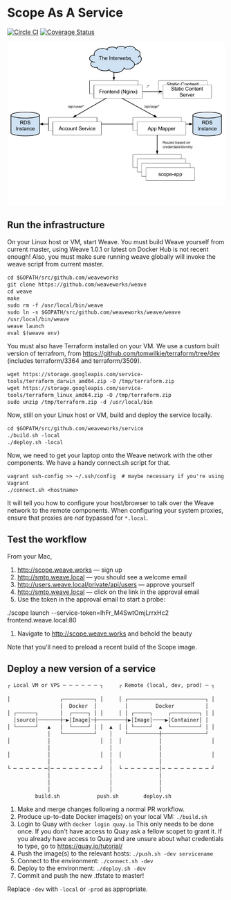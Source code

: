 # Scope As A Service

[![Circle CI](https://circleci.com/gh/weaveworks/service/tree/master.svg?style=shield)](https://circleci.com/gh/weaveworks/service/tree/master) [![Coverage Status](https://coveralls.io/repos/weaveworks/service/badge.svg?branch=coverage&service=github&t=6Kr25T)](https://coveralls.io/github/weaveworks/service?branch=coverage)

![Architecture](docs/architecture.png)

## Run the infrastructure

On your Linux host or VM, start Weave. You must build Weave yourself from
current master, using Weave 1.0.1 or latest on Docker Hub is not recent enough!
Also, you must make sure running weave globally will invoke the weave script
from current master.

```
cd $GOPATH/src/github.com/weaveworks
git clone https://github.com/weaveworks/weave
cd weave
make
sudo rm -f /usr/local/bin/weave
sudo ln -s $GOPATH/src/github.com/weaveworks/weave/weave /usr/local/bin/weave
weave launch
eval $(weave env)
```

You must also have Terraform installed on your VM.  We use a custom built version of terrafrom, from
https://github.com/tomwilkie/terraform/tree/dev (includes terraform/3364 and terraform/3509).

```
wget https://storage.googleapis.com/service-tools/terraform_darwin_amd64.zip -O /tmp/terraform.zip
wget https://storage.googleapis.com/service-tools/terraform_linux_amd64.zip -O /tmp/terraform.zip
sudo unzip /tmp/terraform.zip -d /usr/local/bin
```

Now, still on your Linux host or VM, build and deploy the service locally.

```
cd $GOPATH/src/github.com/weaveworks/service
./build.sh -local
./deploy.sh -local
```

Now, we need to get your laptop onto the Weave network with the other components.
We have a handy connect.sh script for that.

```
vagrant ssh-config >> ~/.ssh/config  # maybe necessary if you're using Vagrant
./connect.sh <hostname>
```

It will tell you how to configure your host/browser to talk over the Weave network to the remote components.
When configuring your system proxies, ensure that proxies are *not* bypassed for `*.local`.

## Test the workflow

From your Mac,

1. http://scope.weave.works — sign up
1. http://smtp.weave.local — you should see a welcome email
1. http://users.weave.local/private/api/users — approve yourself
1. http://smtp.weave.local — click on the link in the approval email
1. Use the token in the approval email to start a probe:

  ./scope launch --service-token=lhFr_M4SwtOmjLrrxHc2 frontend.weave.local:80

1. Navigate to http://scope.weave.works and behold the beauty

Note that you'll need to preload a recent build of the Scope image.

## Deploy a new version of a service

```
┌ Local VM or VPS ─ ─ ─ ─ ─ ─ ┐     ┌ Remote (local, dev, prod) ─ ┐

│                ┌──────────┐ │     │ ┌─────────────────────────┐ │
                 │  Docker  │         │         Docker          │
│ ┌──────┐       │  ┌─────┐ │ │     │ │ ┌─────┐     ┌─────────┐ │ │
  │source│───────┼─▶│Image│─┼─────────┼▶│Image│────▶│Container│ │
│ └──────┘   ▲   │  └─────┘ │ │  ▲  │ │ └─────┘  ▲  └─────────┘ │ │
             │   └──────────┘    │    └──────────┼──────────────┘
│            │                │  │  │            │                │
             │                   │               │
│            │                │  │  │            │                │
             │                   │               │
└ ─ ─ ─ ─ ─ ─│─ ─ ─ ─ ─ ─ ─ ─ ┘  │  └ ─ ─ ─ ─ ─ ─│─ ─ ─ ─ ─ ─ ─ ─ ┘
             │                   │               │
             │                   │               │
             │                   │               │
         build.sh            push.sh        deploy.sh
```

1. Make and merge changes following a normal PR workflow.
1. Produce up-to-date Docker image(s) on your local VM: `./build.sh`
1. Login to Quay with `docker login quay.io`
   This only needs to be done once. If you don't have access to Quay ask a fellow scopet to grant it.
   If you already have access to Quay and are unsure about what credentials to type, go to  https://quay.io/tutorial/
1. Push the image(s) to the relevant hosts: `./push.sh -dev servicename`
1. Connect to the environment: `./connect.sh -dev`
1. Deploy to the environment: `./deploy.sh -dev`
1. Commit and push the new .tfstate to master!

Replace `-dev` with `-local` or `-prod` as appropriate.
